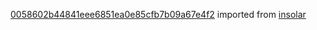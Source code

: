 [0058602b44841eee6851ea0e85cfb7b09a67e4f2](https://github.com/insolar/insolar/commit/0058602b44841eee6851ea0e85cfb7b09a67e4f2) imported from [insolar](https://github.com/insolar/insolar)
